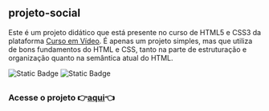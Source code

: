 ## projeto-social

Este é um projeto didático que está presente no curso de HTML5 e CSS3 da plataforma [Curso em Vídeo](https://www.cursoemvideo.com/). É apenas um projeto simples, mas que utiliza de bons fundamentos do HTML e CSS, tanto na parte de estruturação 
e organização quanto na semântica atual do HTML.

![Static Badge](https://img.shields.io/badge/HTML-icon?style=flat&logo=html5&logoColor=white&color=red)
![Static Badge](https://img.shields.io/badge/CSS-icon?style=flat&logo=css&logoColor=white&color=blue)

##

###  Acesse o projeto 👉[aqui](https://caiomarinotorres.github.io/projeto-social/)👈

